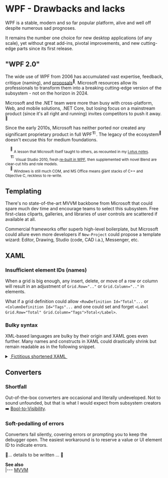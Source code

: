 # WPF - Drawbacks and lacks

WPF is a stable, modern and so far popular platform, alive and well off despite numerous sad prognoses.

It remains the number one choice for new desktop applications (of any scale), yet without great add-ins, pivotal improvements, and new cutting-edge parts since its first release.

## "WPF 2.0"

The wide use of WPF from 2006 has accumulated vast expertise, feedback, critique (naming), and [proposals](https://github.com/dotnet/wpf/discussions)<sup>🔗</sup>. 
Microsoft resources allow its professionals to transform them into a breaking cutting-edge version of the subsystem - not on the horizon in 2024.

Microsoft and the .NET team were more than busy with cross-platform, Web, and mobile solutions, .NET Core, but losing focus on a mainstream product (since it's all right and running) invites competitors to push it away.<sup>🥀</sup>

Since the early 2010s, Microsoft has neither ported nor created any significant proprietary product in full WPF<sup>🏗️</sup>. The legacy of the ecosystem<sup>👜</sup> doesn't excuse this for medium foundations.

&nbsp;&nbsp;&nbsp;&nbsp;<sup>🥀</sup> <sub>A lesson that Microsoft itself taught to others, as recounted in my [Lotus&nbsp;notes](../../../../../README+/pencraft/README+/opuses/freestyle/README+/LN-view.md).</sub>\
&nbsp;&nbsp;&nbsp;&nbsp;<sup>🏗️</sup> <sub>Visual Studio 2010, fresh [re-built in WPF]((https://devblogs.microsoft.com/visualstudio/wpf-in-visual-studio-2010-part-1-introduction)<sup>🔗</sup>), then supplemented with novel Blend are clear-cut hits  and role models.</sub>\
&nbsp;&nbsp;&nbsp;&nbsp;<sup>👜</sup> <sub>Windows is still much COM, and MS Office means giant stacks of C++ and Objective&nbsp;C, reckless to re-write.</sub>

## Templating

There's no state-of-the-art MVVM backbone from Microsoft that could spare much dev time and encourage teams to select this subsystem.
Free first-class cliparts, galleries, and libraries of user controls are scattered if available at all.

Commercial frameworks offer superb high-level boilerplate, but Microsoft could allure even more developers if `New-Project` could propose a template wizard: Editor, Drawing, Studio (code, CAD i.a.), Messenger, etc.

## XAML

### Insufficient element IDs (names)

When a grid is big enough, any insert, delete, or move of a row or column will result in an adjustment of `Grid.Row=".."` or `Grid.Column=".."` in elements.

What if a grid definition could allow `<RowDefinition Id="Total"...` or `<ColumnDefinition Id="Tags"...` and one could set and forget `<Label Grid.Row="Total" Grid.Column="Tags">Total</Label>`.

### Bulky syntax

XML-based languages are bulky by their origin and XAML goes even further. Many names and constructs in XAML could drastically shrink but remain readable as in the following snippet.

<details>
<summary><ins>&nbsp;</inst>Fictitious shortened XAML&nbsp;</ins></summary>

```XAML
<Grid>
   <Grid.Rows>
      <Row Height="Auto" />
      <Row Height="Auto" />
      <Row Height="Auto" />
   </Grid.Rows>
   <Grid.Cols>
      <Col Width="Auto"/>
      <Col Width="*"/>
   </Grid.Cols>
   <Label Grid="1,0">Ja</Label>
   ...
</Grid>
```
</details>


## Converters

### Shortfall

Out-of-the-box converters are occasional and literally undeveloped. 
Not to sound unfounded, but that is what I would expect from subsystem creators ➡️ [Bool-to-Visibility](https://github.com/Kyriosity/use-dev/blob/main/README+/snippets/wpf/bool2viz_improved.md).


### Soft-pedalling of errors

Converters fail silently, covering errors or prompting you to keep the debugger open. The easiest workaround is to reserve a value or UI element ID to indicate errors.

🚧... details to be written ... 🚧

**See also**\
|--- [MVVM](mvvm)

